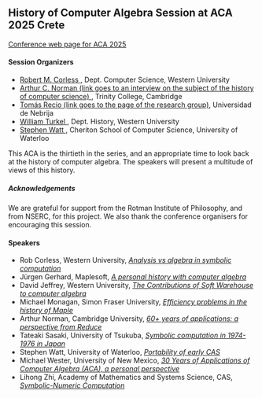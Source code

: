 <H2> History of Computer Algebra Session at ACA 2025 Crete </H2>

<A HREF="https://aca2025.github.io/"> Conference web page for ACA 2025 </A>

<H4> Session Organizers </H4>

<ul> 
<li> <A HREF="https://rcorless.github.io"> Robert M. Corless </A>, Dept. Computer Science, Western University </li>
<li> <A HREF="https://www.varsity.co.uk/interviews/29764"> Arthur C. Norman (link goes to an interview on the subject of the history of computer science) </A>, Trinity College, Cambridge </li>
<li> <A HREF="https://www.nebrija.com/en/research/groups/mathematics.php"> Tomás Recio (link goes to the page of the research group)</A>, Universidad de Nebrija </li>
<li> <A HREF="https://williamjturkel.net/"> William Turkel </A>, Dept. History, Western University </li>
<li> <A HREF="https://cs.uwaterloo.ca/~smwatt/"> Stephen Watt </A>, Cheriton School of Computer Science, University of Waterloo </li>
</ul>

<p> This ACA is the thirtieth in the series, and an appropriate time to look back at the history of computer algebra.  The speakers will present a multitude of views of this history.</p>

<H5> Acknowledgements </H5>
<p></p>We are grateful for support from the Rotman Institute of Philosophy, and from NSERC, for this project. We also thank the conference organisers for encouraging this session.</p>

<H4> Speakers </H4>

<ul>
  <li> Rob Corless, Western University, <A HREF="AnalysisVSAlgebra.pdf"><em>Analysis vs algebra in symbolic computation</em></A> </li>
  <li> Jürgen Gerhard, Maplesoft, <A HREF="Abstract_Gerhard.pdf"><em>A personal history with computer algebra</em></A> </li>
  <li> David Jeffrey, Western University, <A HREF="Jeffrey.pdf"><em>The Contributions of Soft Warehouse to computer algebra</em></A> </li>
  <li> Michael Monagan, Simon Fraser University, <A HREF="ACA-25-Monagan.pdf"><em>Efficiency problems in the history of Maple</em></A> </li>
  <li> Arthur Norman, Cambridge University, <A HREF="aca25_abstract.pdf"><em>60+ years of applications: a perspective from Reduce</em></A> </li>
  <li> Tateaki Sasaki, University of Tsukuba, <A HREF="ACA2025ssk.pdf"><em>Symbolic computation in 1974-1976 in Japan</em></A> </li>
  <li> Stephen Watt, University of Waterloo, <A HREF="ACA_2025____Portability_of_Early_CAS____First_Thoughts.pdf"><em>Portability of early CAS</em></A> </li>
  <li> Michael Wester, University of New Mexico, <A HREF="Wester.pdf"><em>30 Years of Applications of Computer Algebra (ACA), a
personal perspective</em></A> </li>
  <li> Lihong Zhi, Academy of Mathematics and Systems Science, CAS, <A HREF="symbolic-numeric computation.pdf"><em>Symbolic-Numeric Computation</em></A> </li>
</ul>

